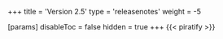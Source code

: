+++
title = 'Version 2.5'
type = 'releasenotes'
weight = -5

[params]
  disableToc = false
  hidden = true
+++
{{< piratify >}}
